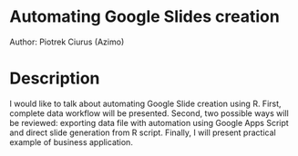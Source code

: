 # Automating Google Slides creation

Author: Piotrek Ciurus (Azimo)

# Description

I would like to talk about automating Google Slide creation using R. First, complete data workflow will be presented. Second, two possible ways will be reviewed: exporting data file with automation using Google Apps Script and direct slide generation from R script. Finally, I will present practical example of business application. 

